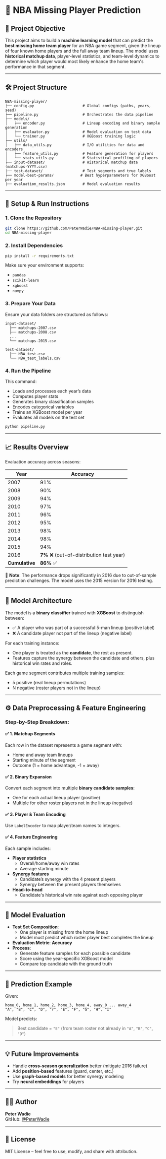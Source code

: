 # 🏀 NBA Missing Player Prediction

## 📌 Project Objective

This project aims to build a **machine learning model** that can predict the **best missing home team player** for an NBA game segment, given the lineup of four known home players and the full away team lineup. The model uses **historical matchup data**, player-level statistics, and team-level dynamics to determine which player would most likely enhance the home team's performance in that segment.

---

## 🛠️ Project Structure

```
NBA-missing-player/
├── config.py                      # Global configs (paths, years, seed)
├── pipeline.py                    # Orchestrates the data pipeline
├── models/
│   ├── encoder.py                 # Lineup encoding and binary sample generation
│   ├── evaluator.py               # Model evaluation on test data
│   └── trainer.py                 # XGBoost training logic
├── utils/
│   ├── data_utils.py              # I/O utilities for data and encoders
│   ├── feature_utils.py           # Feature generation for players
│   └── stats_utils.py             # Statistical profiling of players
├── input-dataset/                 # Historical matchup data (matchups-YYYY.csv)
├── test-dataset/                  # Test segments and true labels
├── model-best-params/            # Best hyperparameters for XGBoost per year
├── evaluation_results.json        # Model evaluation results
```

---

## 🚀 Setup & Run Instructions

### 1. Clone the Repository
```bash
git clone https://github.com/PeterWadie/NBA-missing-player.git
cd NBA-missing-player
```

### 2. Install Dependencies
```bash
pip install -r requirements.txt
```

Make sure your environment supports:
- `pandas`
- `scikit-learn`
- `xgboost`
- `numpy`

### 3. Prepare Your Data

Ensure your data folders are structured as follows:

```
input-dataset/
  ├── matchups-2007.csv
  ├── matchups-2008.csv
  ...
  └── matchups-2015.csv

test-dataset/
  ├── NBA_test.csv
  └── NBA_test_labels.csv
```

### 4. Run the Pipeline

This command:
- Loads and processes each year’s data
- Computes player stats
- Generates binary classification samples
- Encodes categorical variables
- Trains an XGBoost model per year
- Evaluates all models on the test set

```bash
python pipeline.py
```

---

## 📈 Results Overview

Evaluation accuracy across seasons:

| Year | Accuracy |
|------|----------|
| 2007 | 91%      |
| 2008 | 90%      |
| 2009 | 94%      |
| 2010 | 97%      |
| 2011 | 96%      |
| 2012 | 95%      |
| 2013 | 98%      |
| 2014 | 98%      |
| 2015 | 94%      |
| 2016 | **7%** ❌ (out-of-distribution test year) |
| **Cumulative** | **86%** ✅ |

🔎 **Note**: The performance drops significantly in 2016 due to out-of-sample prediction challenges. The model uses the 2015 version for 2016 testing.

---

## 🧠 Model Architecture

The model is a **binary classifier** trained with **XGBoost** to distinguish between:
- ✅ A player who was part of a successful 5-man lineup (positive label)
- ❌ A candidate player not part of the lineup (negative label)

For each training instance:
- One player is treated as the **candidate**, the rest as present.
- Features capture the synergy between the candidate and others, plus historical win rates and roles.

Each game segment contributes multiple training samples:
- 5 positive (real lineup permutations)
- N negative (roster players not in the lineup)

---

## ⚙️ Data Preprocessing & Feature Engineering

### Step-by-Step Breakdown:

#### ✅ 1. **Matchup Segments**
Each row in the dataset represents a game segment with:
- Home and away team lineups
- Starting minute of the segment
- Outcome (1 = home advantage, -1 = away)

#### ✅ 2. **Binary Expansion**
Convert each segment into multiple **binary candidate samples**:
- One for each actual lineup player (positive)
- Multiple for other roster players not in the lineup (negative)

#### ✅ 3. **Player & Team Encoding**
Use `LabelEncoder` to map player/team names to integers.

#### ✅ 4. **Feature Engineering**

Each sample includes:
- **Player statistics**
  - Overall/home/away win rates
  - Average starting minute
- **Synergy features**
  - Candidate’s synergy with the 4 present players
  - Synergy between the present players themselves
- **Head-to-head**
  - Candidate's historical win rate against each opposing player

---

## 🧪 Model Evaluation

- **Test Set Composition**:
  - One player is missing from the home lineup
  - Model must predict which roster player best completes the lineup
- **Evaluation Metric**: **Accuracy**
- **Process**:
  - Generate feature samples for each possible candidate
  - Score using the year-specific XGBoost model
  - Compare top candidate with the ground truth

---

## 🔮 Prediction Example

Given:
```csv
home_0, home_1, home_2, home_3, home_4, away_0 ... away_4
"A", "B", "C", "D", "?", "E", "F", "G", "H", "I"
```

Model predicts:
> Best candidate = `"E"` (from team roster not already in `"A"`, `"B"`, `"C"`, `"D"`)

---

## 💡 Future Improvements

- Handle **cross-season generalization** better (mitigate 2016 failure)
- Add **position-based** features (guard, center, etc.)
- Use **graph-based models** for better synergy modeling
- Try **neural embeddings** for players

---

## 👨‍🔬 Author

**Peter Wadie**  
GitHub: [@PeterWadie](https://github.com/PeterWadie)

---

## 📃 License

MIT License – feel free to use, modify, and share with attribution.